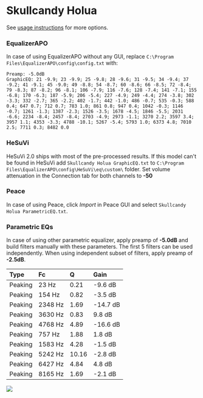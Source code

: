 # Skullcandy Holua
See [usage instructions](https://github.com/jaakkopasanen/AutoEq#usage) for more options.

### EqualizerAPO
In case of using EqualizerAPO without any GUI, replace `C:\Program Files\EqualizerAPO\config\config.txt`
with:
```
Preamp: -5.0dB
GraphicEQ: 21 -9.9; 23 -9.9; 25 -9.8; 28 -9.6; 31 -9.5; 34 -9.4; 37 -9.2; 41 -9.1; 45 -9.0; 49 -8.8; 54 -8.7; 60 -8.6; 66 -8.5; 72 -8.4; 79 -8.3; 87 -8.2; 96 -8.1; 106 -7.9; 116 -7.6; 128 -7.4; 141 -7.1; 155 -6.8; 170 -6.3; 187 -5.9; 206 -5.4; 227 -4.9; 249 -4.4; 274 -3.8; 302 -3.3; 332 -2.7; 365 -2.2; 402 -1.7; 442 -1.0; 486 -0.7; 535 -0.3; 588 0.4; 647 0.7; 712 0.7; 783 1.0; 861 0.8; 947 0.4; 1042 -0.3; 1146 -0.7; 1261 -1.3; 1387 -2.3; 1526 -3.5; 1678 -4.5; 1846 -5.5; 2031 -6.6; 2234 -8.4; 2457 -8.4; 2703 -4.9; 2973 -1.1; 3270 2.2; 3597 3.4; 3957 1.1; 4353 -3.3; 4788 -10.1; 5267 -5.4; 5793 1.0; 6373 4.8; 7010 2.5; 7711 0.3; 8482 0.0
```

### HeSuVi
HeSuVi 2.0 ships with most of the pre-processed results. If this model can't be found in HeSuVi add
`Skullcandy Holua GraphicEQ.txt` to `C:\Program Files\EqualizerAPO\config\HeSuVi\eq\custom\` folder.
Set volume attenuation in the Connection tab for both channels to **-50**

### Peace
In case of using Peace, click *Import* in Peace GUI and select `Skullcandy Holua ParametricEQ.txt`.

### Parametric EQs
In case of using other parametric equalizer, apply preamp of **-5.0dB** and build filters manually
with these parameters. The first 5 filters can be used independently.
When using independent subset of filters, apply preamp of **-2.5dB**.

| Type    | Fc      |     Q | Gain     |
|:--------|:--------|:------|:---------|
| Peaking | 23 Hz   |  0.21 | -9.6 dB  |
| Peaking | 154 Hz  |  0.82 | -3.5 dB  |
| Peaking | 2348 Hz |  1.69 | -14.7 dB |
| Peaking | 3630 Hz |  0.83 | 9.8 dB   |
| Peaking | 4768 Hz |  4.89 | -16.6 dB |
| Peaking | 757 Hz  |  1.88 | 1.8 dB   |
| Peaking | 1583 Hz |  4.28 | -1.5 dB  |
| Peaking | 5242 Hz | 10.16 | -2.8 dB  |
| Peaking | 6427 Hz |  4.84 | 4.8 dB   |
| Peaking | 8165 Hz |  1.69 | -2.1 dB  |

![](https://raw.githubusercontent.com/jaakkopasanen/AutoEq/master/results/innerfidelity/sbaf-serious/Skullcandy%20Holua/Skullcandy%20Holua.png)